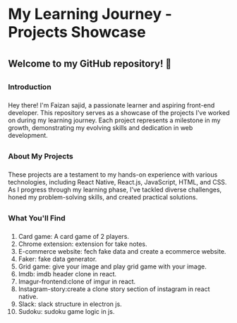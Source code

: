 
# <span style="font-size:larger;">My Learning Journey - Projects Showcase</span>

# <h2>Welcome to my GitHub repository! 👋<h2/>



## <h3>Introduction<h3/>
  
Hey there! I'm Faizan sajid, a passionate learner and aspiring front-end developer. This repository serves as a showcase of the projects I've worked on during my learning journey. Each project represents a milestone in my growth, demonstrating my evolving skills and dedication in web development.

## <h3>About My Projects<h3/>

These projects are a testament to my hands-on experience with various technologies, including React Native, React.js, JavaScript, HTML, and CSS. As I progress through my learning phase, I've tackled diverse challenges, honed my problem-solving skills, and created practical solutions.

## <h3>What You'll Find<h3/>

1. Card game: A card game of 2 players.
2. Chrome extension: extension for take notes.
3. E-commerce website: fech fake data and create a ecommerce website.
4. Faker: fake data generator.
5. Grid game: give your image and play grid game with your image.
6. Imdb: imdb header clone in react.
7. Imagur-frontend:clone of imgur in react.
8. Instagram-story:create a clone story section of instagram in react native.
9. Slack: slack structure in electron js.
10. Sudoku: sudoku game logic in js.
